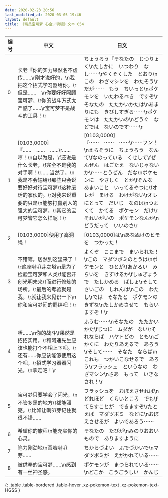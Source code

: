 ```yaml
---
date: 2020-02-23 20:56
last_modified_at: 2020-03-05 19:46
layout: default
title: 《精灵宝可梦 心金／魂银》文本 054
---
```

| 编号 | 中文 | 日文 |
| ---- | ---- | ---- |
| 0 | 长老『你的实力果然名不虚传……\r刚才说好的，\n我把这个招式学习器给你。\r但是……　\n你要好好照顾宝可梦，\r你的战斗方式太严酷了……\r宝可梦不是战斗的工具！\r | ちょうろう『そなたの　じつりょく\nたしかに　いつわり　なし⋯⋯\rやくそくした　とおり\nこの　わざマシンを　わたそう\rだが⋯⋯　もう　ちいっと\nポケモンを　いたわるべき　ですぞ\rそなたの　たたかいかたは\nあまりにも　きびしすぎる⋯⋯\rポケモンは　たたかいの\nどうぐ　などでは　ないのです⋯⋯\r |
| 1 | [0103,0000]『……　……　……\r……哼！\n自以为是，\f还说是什么长老，\f完全不是我的对手啊！\r……当然了，\n我是不会输给\f那些只会说要好好对待宝可梦\f这种废话的家伙的。\r对我来说重要的只是\n能够打赢别人的强大的宝可梦，\r其它的宝可梦管它怎么样呢！\r | [0103,0000]『⋯⋯　⋯⋯　⋯⋯\r⋯⋯フン！\nえらそうに　ちょうろう　なんて\fなのっている　くせして\fぜんぜん　はごたえ　ないじゃないか\r⋯⋯とうぜん　だな\nポケモンに　やさしく　とか\fそんな　あまいこと　いってるやつに\fオレが　まける　わけがない\rオレにとって　だいじ　なのは\nつよくて　かてる　ポケモン　だけ\rそれいがいの　ポケモンなんか\nどうだって　いいのさ\r |
| 2 | [0103,0000]使用了离洞绳！ | [0103,0000]は\nあなぬけのヒモを　つかった！ |
| 3 | 不错嘛，居然到这里来了！\r这座喇叭芽之塔\n是为了检验宝可梦和人类\f能否开创光明未来\f而进行修炼的场所。\r最后的考验就是我，\r就让我来见识一下\n你和宝可梦间的羁绊吧！\r | よくぞ　ここまで　まいられた！\rこの　マダツボミのとうは\nポケモンと　ひとが\fあかるい　みらいを　きずけるか\fしゅぎょうで　たしかめる　ばしょ\rそして　さいごの　しれんは\nこの　わたし\rでは　そなたと　ポケモンの　きずな\nたしかめさせて　もらいますぞ！\r |
| 4 | 唔……\n你的战斗\f果然是招招实用，\r和阿速先生应该也能打个不相上下吧。\r还有……你应该能够使用这个吧，\r招式学习器器闪光，\n拿走吧！\r | ふうむ⋯⋯\nそなたの　たたかいかた\fじつに　ムダが　ない\rそれならば　ハヤトどの　とも\nごかくに　わたりあえるで　あろう\rそして⋯⋯　そなた　ならば\nこれも　つかいこなせるで　あろう\rフラッシュ　というなの　わざマシン\nさあ　もって　いきなされ！\r |
| 5 | 宝可梦只要学会了闪光，\n不管多黑的地方\f都能照亮。\r比如让喇叭芽记住就很不错…… | フラッシュを　おぼえさせれば\nどれほど　くらいところ　でも\fてらすことが　できますぞ\rたとえば　マダツボミ　などに\nおぼえさせるが　よいであろう⋯⋯ |
| 6 | 希望你的旅程\n能充实你的心灵。 | そなたの　たびが\nみのりおおいもので　ありますように |
| 7 | 笔力刚劲地\n画着喇叭芽…… | ちからづよい　ふでづかいで\nマダツボミが　えがかれている⋯⋯ |
| 8 | 被供奉的宝可梦……\n感到有一丝神圣感。 | ポケモンが　まつられている⋯⋯\nどこか　こうごうしい　かんじ |
{: .table .table-bordered .table-hover .xz-pokemon-text .xz-pokemon-text-HGSS }